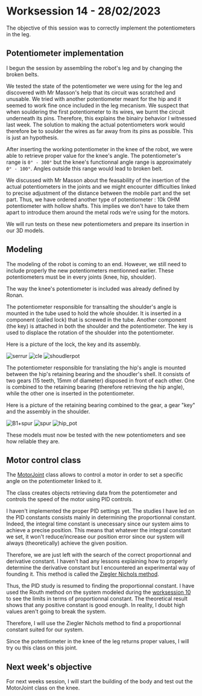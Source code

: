 # Worksession 14 - 28/02/2023

The objective of this session was to correctly implement the potentiometers in the leg.

## Potentiometer implementation

I begun the session by assembling the robot's leg and by changing the broken belts. 

We tested the state of the potentiometer we were using for the leg and discovered with Mr Masson's help that its circuit was scratched and unusable.
We tried with another potentiometer meant for the hip and it seemed to work fine once included in the leg mecanism.
We suspect that when souldering the first potentiometer to its wires, we burnt the circuit underneath its pins. 
Therefore, this explains the binairy behavior I witnessed last week. 
The solution to making the actual potentiometers work would therefore be to soulder the wires as far away from its pins as possible. This is just an hypothesis.

After inserting the working potentiometer in the knee of the robot, we were able to retrieve proper value for the knee's angle.
The potentiometer's range is ```0° - 300°``` but the knee's functionnal angle range is approximately ```0° - 100°```. 
Angles outside this range would lead to broken belt.

We discussed with Mr Masson about the feasability of the insertion of the actual potentiometers in the joints and we might encounter difficulties linked 
to precise adjustment of the distance between the mobile part and the set part.
Thus, we have ordered another type of potentiometer : 10k OHM potentiometer with hollow shafts. 
This implies we don't have to take them apart to introduce them around the metal rods we're using for the motors.

We will run tests on these new potentiometers and prepare its insertion in our 3D models.


## Modeling 

The modeling of the robot is coming to an end. However, we still need to include properly the new potentiometers mentionned earlier.
These potentiometers must be in every joints (knee, hip, shoulder). 

The way the knee's potentiometer is included was already defined by Ronan. 

The potentiometer responsible for transalting the shoulder's angle is mounted in the tube used to hold the whole shoulder. 
It is inserted in a component (called lock) that is screwed in the tube. Another component (the key) is attached in both the shoulder and the potentiometer.
The key is used to displace the rotation of the shoulder into the potentiometer.

Here is a picture of the lock, the key and its assembly.


![serrur](https://user-images.githubusercontent.com/95374519/222804700-b39923e3-2df8-456c-9766-4a5acfbf3682.png)
![cle](https://user-images.githubusercontent.com/95374519/222804691-8d6269f3-abee-45ec-8d87-c2afaa4405ab.png)
![shoudlerpot](https://user-images.githubusercontent.com/95374519/222804703-e87e0b85-0610-46d0-b43e-17705daff2b2.png)


The potentiometer responsible for translating the hip's angle is mounted between the hip's retaining bearing and the shoudler's shell.
It consists of two gears (15 teeth, 15mm of diameter) disposed in front of each other. One is combined to the retaining bearing (therefore retrieving the hip angle), while the other one is inserted in the potentiometer. 

Here is a picture of the retaining bearing combined to the gear, a gear "key" and the assembly in the shoulder.


![B1+spur](https://user-images.githubusercontent.com/95374519/222804709-a649ccbb-06e7-40dd-a14e-d170b439cfe1.png)
![spur](https://user-images.githubusercontent.com/95374519/222804707-25fc7bbf-50a6-4f32-8443-de50a11f2b24.png)
![hip_pot](https://user-images.githubusercontent.com/95374519/222804697-54894262-ef57-40f0-b782-6e437d883f4e.png)


These models must now be tested with the new potentiometers and see how reliable they are.

## Motor control class

The [MotorJoint](https://github.com/RonanLc/Snoopytech/tree/main/code/lib/MotorJoint) class allows to control a motor in order to set a specific angle on the potentiometer linked to it. 

The class creates objects retrieving data from the potentiometer and controls the speed of the motor using PID controls.

I haven't implemented the proper PID settings yet.
The studies I have led on the PID constants consists mainly in determining the proportionnal constant. 
Indeed, the integral time constant is unecessary since our system aims to achieve a precise position. 
This means that whatever the integral constant we set, it won't reduce/increase our position error since our system will always (theoretically) achieve the given position.

Therefore, we are just left with the search of the correct proportionnal and derivative constant. 
I haven't had any lessons explaining how to properly determine the derivative constant but I encountered an experimental way of founding it.
This method is called the [Ziegler Nichols method](https://fr.wikipedia.org/wiki/M%C3%A9thode_de_Ziegler-Nichols).

Thus, the PID study is resumed to finding the proportionnal constant. 
I have used the Routh method on the system modeled during the [worksession 10](https://github.com/RonanLc/Snoopytech/blob/main/doc/Rapports/Reports%20-%20Kulbicki/Session-Kulbicki-10.md) to see the limits in terms of proportionnal constant. 
The theoretical result shows that any positive constant is good enough. 
In reality, I doubt high values aren't going to break the system.

Therefore, I will use the Ziegler Nichols method to find a proportionnal constant suited for our system. 

Since the potentiometer in the knee of the leg returns proper values, I will try ou this class on this joint. 

## Next week's objective 

For next weeks session, I will start the building of the body and test out the MotorJoint class on the knee.


















